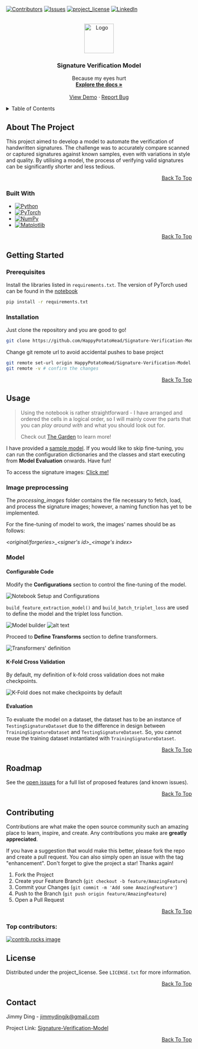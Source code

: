 <a id="readme-top"></a>

[![Contributors][contributors-shield]][contributors-url]
[![Issues][issues-shield]][issues-url]
[![project_license][license-shield]][license-url]
[![LinkedIn][linkedin-shield]][linkedin-url]

<!-- [![Forks][forks-shield]][forks-url] -->
<!-- [![Stargazers][stars-shield]][stars-url] -->

<!-- PROJECT LOGO -->
<br />
<div align="center">
  <a href="https://github.com/HappyPotatoHead/Signature-Verification-Model">
    <img src="images/logo.png" alt="Logo" width="80" height="80">
  </a>

<h3 align="center">Signature Verification Model</h3>

  <p align="center">
    Because my eyes hurt
    <br />
    <a href="https://github.com/HappyPotatoHead/Signature-Verification-Model"><strong>Explore the docs »</strong></a>
    <br />
    <br />
    <a href="https://github.com/HappyPotatoHead/Signature-Verification-Model">View Demo</a>
    &middot;
    <a href="https://github.com/HappyPotatoHead/Signature-Verification-Model/issues/new?labels=bug&template=bug-report---.md">Report Bug</a>
  </p>
</div>

<!-- TABLE OF CONTENTS -->
<details>
  <summary>Table of Contents</summary>
  <ol>
    <li>
      <a href="#about-the-project">About The Project</a>
      <ul>
        <li><a href="#built-with">Built With</a></li>
      </ul>
    </li>
    <li>
      <a href="#getting-started">Getting Started</a>
      <ul>
        <li><a href="#prerequisites">Prerequisites</a></li>
        <li><a href="#installation">Installation</a></li>
      </ul>
    </li>
    <li><a href="#usage">Usage</a></li>
    <li><a href="#roadmap">Roadmap</a></li>
    <li><a href="#contributing">Contributing</a></li>
    <li><a href="#license">License</a></li>
    <li><a href="#contact">Contact</a></li>
  </ol>
</details>

<!-- ABOUT THE PROJECT -->
## About The Project

This project aimed to develop a model to automate the verification of handwritten signatures. The challenge was to accurately compare scanned or captured signatures against known samples, even with variations in style and quality. By utilising a model, the process of verifying valid signatures can be significantly shorter and less tedious.

<p align="right"><a href="#readme-top">Back To Top</a></p>



### Built With

* [![Python][Python]][Python-url]
* [![PyTorch][PyTorch]][PyTorch-url]
* [![NumPy][NumPy]][NumPy]
* [![Matplotlib][Matplotlib]][Matplotlib-url]

<p align="right"><a href="#readme-top">Back To Top</a></p>


<!-- GETTING STARTED -->
## Getting Started

### Prerequisites

Install the libraries listed in `requirements.txt`. The version of PyTorch used can be found in the [notebook](https://github.com/HappyPotatoHead/Signature-Verification-Model/blob/main/resnet_model.ipynb)

```sh
pip install -r requirements.txt
```

### Installation

Just clone the repository and you are good to go!

```sh
git clone https://github.com/HappyPotatoHead/Signature-Verification-Model.git
```

Change git remote url to avoid accidental pushes to base project
```sh
git remote set-url origin HappyPotatoHead/Signature-Verification-Model
git remote -v # confirm the changes
```

<p align="right"><a href="#readme-top">Back To Top</a></p>



<!-- USAGE EXAMPLES -->
## Usage

> Using the notebook is rather straightforward - I have arranged and ordered the cells in a logical order, so I will mainly cover the parts that you can *play around with* and what you should look out for. 
>
>Check out [The Garden](https://happypotatohead.github.io/project-garden/AI--and--Deep-Learning/Offline-Signature-Verification) to learn more!

I have provided a [sample model](https://drive.google.com/drive/folders/19Xu-Hgjdd62Sjq2RQoIWAeZ0aMTHTERz?usp=drive_link). If you would like to skip fine-tuning, you can run the configuration dictionaries and the classes and start executing from **Model Evaluation** onwards. Have fun!

To access the signature images: [Click me!](https://drive.google.com/drive/folders/1YbAjjXCEQwvv7jknDRO2xIKsmtC-Quyj?usp=drive_link)

### Image preprocessing

The *processing_images* folder contains the file necessary to fetch, load, and process the signature images; however, a naming function has yet to be implemented. 

For the fine-tuning of model to work, the images' names should be as follows:
 
*\<original/forgeries>\_\<signer's id>\_\<image's index>*

### Model

####  Configurable Code

Modify the **Configurations** section to control the fine-tuning of the model.

![Notebook Setup and Configurations](images/configurations.png)

`build_feature_extraction_model()` and `build_batch_triplet_loss` are used to define the model and the triplet loss function. 

![Model builder](images/model_builder.png) ![alt text](images/loss_function_builder.png)

Proceed to **Define Transforms** section to define transformers. 

![Transformers' definition](images/define_transformers.png)

#### K-Fold Cross Validation

By default, my definition of k-fold cross validation does not make checkpoints. 

![K-Fold does not make checkpoints by default](images/k_fold_no_checkpoint.png)

#### Evaluation

To evaluate the model on a dataset, the dataset has to be an instance of `TestingSignatureDataset` due to the difference in design between `TrainingSignatureDataset` and `TestingSignatureDataset`. So, you cannot reuse the training dataset instantiated with `TrainingSignatureDataset`. 


<p align="right"><a href="#readme-top">Back To Top</a></p>



<!-- ROADMAP -->
## Roadmap
 
See the [open issues](https://github.com/HappyPotatoHead/Signature-Verification-Model/issues) for a full list of proposed features (and known issues).

<p align="right"><a href="#readme-top">Back To Top</a></p>



<!-- CONTRIBUTING -->
## Contributing

Contributions are what make the open source community such an amazing place to learn, inspire, and create. Any contributions you make are **greatly appreciated**.

If you have a suggestion that would make this better, please fork the repo and create a pull request. You can also simply open an issue with the tag "enhancement".
Don't forget to give the project a star! Thanks again!

1. Fork the Project
2. Create your Feature Branch (`git checkout -b feature/AmazingFeature`)
3. Commit your Changes (`git commit -m 'Add some AmazingFeature'`)
4. Push to the Branch (`git push origin feature/AmazingFeature`)
5. Open a Pull Request

<p align="right"><a href="#readme-top">Back To Top</a></p>

### Top contributors:

<a href="https://github.com/HappyPotatoHead/Signature-Verification-Model/graphs/contributors">
  <img src="https://contrib.rocks/image?repo=HappyPotatoHead/Signature-Verification-Model" alt="contrib.rocks image" />
</a>

<!-- LICENSE -->
## License

Distributed under the project_license. See `LICENSE.txt` for more information.

<p align="right"><a href="#readme-top">Back To Top</a></p>



<!-- CONTACT -->
## Contact

Jimmy Ding - jimmydingjk@gmail.com

Project Link: [Signature-Verification-Model](https://github.com/HappyPotatoHead/Signature-Verification-Model)

<p align="right"><a href="#readme-top">Back To Top</a></p>


<!-- MARKDOWN LINKS & IMAGES -->
<!-- https://www.markdownguide.org/basic-syntax/#reference-style-links -->
[contributors-shield]: https://img.shields.io/github/contributors/HappyPotatoHead/Signature-Verification-Model.svg?style=for-the-badge
[contributors-url]: https://github.com/HappyPotatoHead/Signature-Verification-Model/graphs/contributors

[forks-shield]: https://img.shields.io/github/forks/HappyPotatoHead/Signature-Verification-Model.svg?style=for-the-badge
[forks-url]: https://github.com/HappyPotatoHead/Signature-Verification-Model/network/members

[stars-shield]: https://img.shields.io/github/stars/HappyPotatoHead/Signature-Verification-Model.svg?style=for-the-badge
[stars-url]: https://github.com/HappyPotatoHead/Signature-Verification-Model/stargazers

[issues-shield]: https://img.shields.io/github/issues/HappyPotatoHead/Signature-Verification-Model.svg?style=for-the-badge
[issues-url]: https://github.com/HappyPotatoHead/Signature-Verification-Model/issues


[license-shield]: https://img.shields.io/github/license/HappyPotatoHead/Signature-Verification-Model.svg?style=for-the-badge
[license-url]: https://github.com/HappyPotatoHead/Signature-Verification-Model/blob/main/LICENSE.txt

[linkedin-shield]: https://img.shields.io/badge/-LinkedIn-black.svg?style=for-the-badge&logo=linkedin&colorB=555
[linkedin-url]: https://linkedin.com/in/jimmy-ding

[product-screenshot]: images/screenshot.png

[Python]: https://img.shields.io/badge/Python-3776AB?logo=python&logoColor=fff
[Python-url]: https://www.python.org/

[Matplotlib]: https://custom-icon-badges.demolab.com/badge/Matplotlib-71D291?logo=matplotlib&logoColor=fff
[Matplotlib-url]: https://matplotlib.org/

[NumPy]: https://img.shields.io/badge/NumPy-4DABCF?logo=numpy&logoColor=fff
[NumPy-url]: https://numpy.org/

[PyTorch]: https://img.shields.io/badge/PyTorch-ee4c2c?logo=pytorch&logoColor=white
[PyTorch-url]: https://docs.pytorch.org/docs/stable/index.html

[Scikit-learn]: https://img.shields.io/badge/-scikit--learn-%23F7931E?logo=scikit-learn&logoColor=white
[Scikit-learn]: https://scikit-learn.org/stable/
